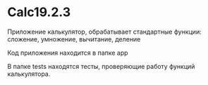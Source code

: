 # Calc19.2.3

Приложение калькулятор, обрабатывает стандартные функции: сложение, умножение, вычитание, деление 

Код приложения находится в папке app

В папке tests находятся тесты, проверяющие работу функций калькулятора. 
